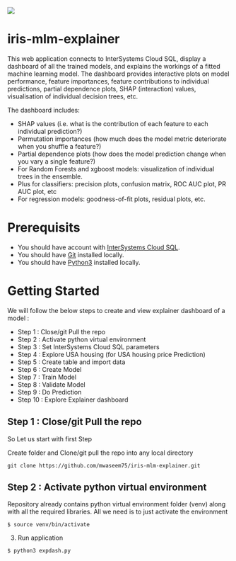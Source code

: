
![](https://github.com/mwaseem75/iris-mlm-explorer/blob/main/irisMLMExp.gif)

# iris-mlm-explainer
This web application connects to InterSystems Cloud SQL, display a dashboard of all the trained models, and explains the workings of a fitted machine learning model. The dashboard provides interactive plots on model performance, feature importances, feature contributions to individual predictions, partial dependence plots, SHAP (interaction) values, visualisation of individual decision trees, etc.

The dashboard includes:
- SHAP values (i.e. what is the contribution of each feature to each individual prediction?)
- Permutation importances (how much does the model metric deteriorate when you shuffle a feature?)
- Partial dependence plots (how does the model prediction change when you vary a single feature?)
- For Random Forests and xgboost models: visualization of individual trees in the ensemble.
- Plus for classifiers: precision plots, confusion matrix, ROC AUC plot, PR AUC plot, etc
- For regression models: goodness-of-fit plots, residual plots, etc.

# Prerequisits
- You should have account with [InterSystems Cloud SQL](https://portal.sql-contest.isccloud.io/cloudservices). 
- You should have [Git](https://git-scm.com/book/en/v2/Getting-Started-Installing-Git) installed locally.
- You should have [Python3](https://www.python.org/downloads/) installed locally. 

# Getting Started
We will follow the below steps to create and view explainer dashboard of a model :
- Step 1 : Close/git Pull the repo
- Step 2 : Activate python virtual environment 
- Step 3 : Set InterSystems Cloud SQL parameters
- Step 4 : Explore USA housing (for USA housing price Prediction)
- Step 5 : Create table and import data
- Step 6 : Create Model
- Step 7 : Train Model
- Step 8 : Validate Model
- Step 9 : Do Prediction
- Step 10 : Explore Explainer dashboard

## Step 1 : Close/git Pull the repo
So Let us start with first Step

Create folder and Clone/git pull the repo into any local directory
```
git clone https://github.com/mwaseem75/iris-mlm-explainer.git
```

## Step 2 : Activate python virtual environment 
Repository already contains python virtual environment folder (venv) along with all the required libraries.
All we need is to just activate the environment
```
$ source venv/bin/activate
```
3. Run application
```
$ python3 expdash.py
```

